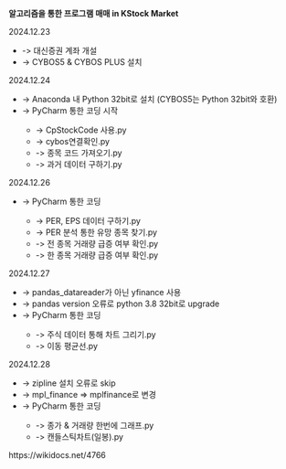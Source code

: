 <b>알고리즘을 통한 프로그램 매매 in KStock Market</b>

2024.12.23 <br/>
<ul>
  <li>-> 대신증권 계좌 개설</li>
  <li>-> CYBOS5 & CYBOS PLUS 설치</li>
  </li>
</ul>

2024.12.24 <br/>
<ul>
  <li>-> Anaconda 내 Python 32bit로 설치 (CYBOS5는 Python 32bit와 호환)</li>
  <li>-> PyCharm 통한 코딩 시작</li>
  <ul>
      <li>-> CpStockCode 사용.py</li>
      <li>-> cybos연결확인.py</li>
      <li>-> 종목 코드 가져오기.py</li>
      <li>-> 과거 데이터 구하기.py</li>
    </ul>
  </li>
</ul>

2024.12.26 <br/>
<ul>
  <li>-> PyCharm 통한 코딩</li>
  <ul>
      <li>-> PER, EPS 데이터 구하기.py</li>
      <li>-> PER 분석 통한 유망 종목 찾기.py</li>
      <li>-> 전 종목 거래량 급증 여부 확인.py</li>
      <li>-> 한 종목 거래량 급증 여부 확인.py</li>
    </ul>
  </li>
</ul>

2024.12.27 <br/>
<ul>
  <li>-> pandas_datareader가 아닌 yfinance 사용</li>
  <li>-> pandas version 오류로 python 3.8 32bit로 upgrade</li>
  <li>-> PyCharm 통한 코딩</li>
  <ul>
      <li>-> 주식 데이터 통해 차트 그리기.py</li>
      <li>-> 이동 평균선.py</li>
    </ul>
  </li>
</ul>

2024.12.28 <br/>
<ul>
  <li>-> zipline 설치 오류로 skip </li>
  <li>-> mpl_finance => mplfinance로 변경</li>
  <li>-> PyCharm 통한 코딩</li>
  <ul>
      <li>-> 종가 & 거래량 한번에 그래프.py</li>
      <li>-> 캔들스틱차트(일봉).py</li>
    </ul>
  </li>
</ul>
https://wikidocs.net/4766
